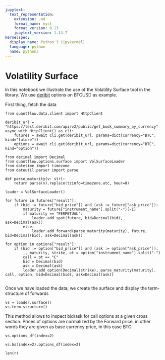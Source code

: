 ```yaml
---
jupytext:
  text_representation:
    extension: .md
    format_name: myst
    format_version: 0.13
    jupytext_version: 1.14.7
kernelspec:
  display_name: Python 3 (ipykernel)
  language: python
  name: python3
---
```


# Volatility Surface

In this notebook we illustrate the use of the Volatility Surface tool in the library. We use [deribit](https://docs.deribit.com/) options on BTCUSD as example.

First thing, fetch the data

```{code-cell} ipython3
from quantflow.data.client import HttpClient

deribit_url = "https://test.deribit.com/api/v2/public/get_book_summary_by_currency"
async with HttpClient() as cli:
    futures = await cli.get(deribit_url, params=dict(currency="BTC", kind="future"))
    options = await cli.get(deribit_url, params=dict(currency="BTC", kind="option"))
```

```{code-cell} ipython3
from decimal import Decimal
from quantflow.options.surface import VolSurfaceLoader
from datetime import timezone
from dateutil.parser import parse

def parse_maturity(v: str):
    return parse(v).replace(tzinfo=timezone.utc, hour=8)
    
loader = VolSurfaceLoader()

for future in futures["result"]:
    if (bid := future["bid_price"]) and (ask := future["ask_price"]):
        maturity = future["instrument_name"].split("-")[-1]
        if maturity == "PERPETUAL":
            loader.add_spot(future, bid=Decimal(bid), ask=Decimal(ask))
        else:
            loader.add_forward(parse_maturity(maturity), future, bid=Decimal(bid), ask=Decimal(ask))

for option in options["result"]:
    if (bid := option["bid_price"]) and (ask := option["ask_price"]):
        _, maturity, strike, ot = option["instrument_name"].split("-")
        call = ot == "C"
        bid = Decimal(bid)
        ask = Decimal(ask)
        loader.add_option(Decimal(strike), parse_maturity(maturity), call, option, bid=Decimal(bid), ask=Decimal(ask))
    
```

Once we have loaded the data, we create the surface and display the term-structure of forwards

```{code-cell} ipython3
vs = loader.surface()
vs.term_structure()
```

This method allows to inspect bid/ask for call options at a given cross section. Prices of options are normalized by the Forward price, in other words they are given as base currency price, in this case BTC.

```{code-cell} ipython3
vs.options_df(index=2)
```

```{code-cell} ipython3
vs.bs(index=2).options_df(index=2)
```

```{code-cell} ipython3
len(r)
```

```{code-cell} ipython3

```

